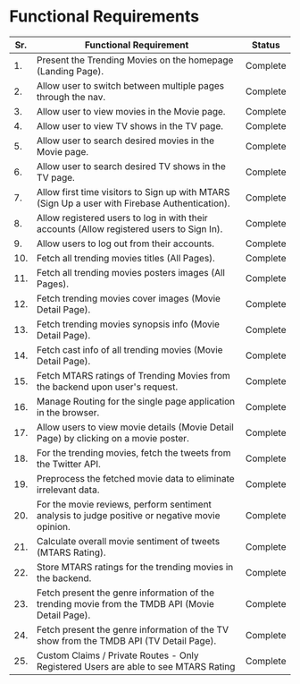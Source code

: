 # Functional Requirements

| Sr. | Functional Requirement                                                                            | Status   |
|-----|---------------------------------------------------------------------------------------------------|----------|
| 1.  | Present the Trending Movies on the homepage (Landing Page).                                       | Complete |
| 2.  | Allow user to switch between multiple pages through the nav.                                      | Complete |
| 3.  | Allow user to view movies in the Movie page.                                                      | Complete |
| 4.  | Allow user to view TV shows in the TV page.                                                       | Complete |
| 5.  | Allow user to search desired movies in the Movie page.                                            | Complete |
| 6.  | Allow user to search desired TV shows in the TV page.                                             | Complete |
| 7.  | Allow first time visitors to Sign up with MTARS (Sign Up a user with Firebase Authentication).    | Complete |
| 8.  | Allow registered users to log in with their accounts  (Allow registered users to Sign In).        | Complete |
| 9.  | Allow users to log out from their accounts.                                                       | Complete |
| 10. | Fetch all trending movies titles (All Pages).                                                     | Complete |
| 11. | Fetch all trending movies posters images (All Pages).                                             | Complete |
| 12. | Fetch trending movies cover images (Movie Detail Page).                                           | Complete |
| 13. | Fetch trending movies synopsis info (Movie Detail Page).                                          | Complete |
| 14. | Fetch cast info of all trending movies (Movie Detail Page).                                       | Complete |
| 15. | Fetch MTARS ratings of Trending Movies from the backend upon user's request.                      | Complete |
| 16. | Manage Routing for the single page application in the browser.                                    | Complete |
| 17. | Allow users to view movie details (Movie Detail Page) by clicking on a movie poster.              | Complete |
| 18. | For the trending movies, fetch the tweets from the Twitter API.                                   | Complete |
| 19. | Preprocess the fetched movie data to eliminate irrelevant data.                                   | Complete |
| 20. | For the movie reviews, perform sentiment analysis to judge positive or negative movie opinion.    | Complete |
| 21. | Calculate overall movie sentiment of tweets (MTARS Rating).                                       | Complete |
| 22. | Store MTARS ratings for the trending movies in the backend.                                       | Complete |
| 23. | Fetch present the genre information of the trending movie from the TMDB API (Movie Detail Page).  | Complete |
| 24. | Fetch present the genre information of the TV show from the TMDB API (TV Detail Page).            | Complete |
| 25. | Custom Claims / Private Routes - Only Registered Users are able to see MTARS Rating               | Complete |
